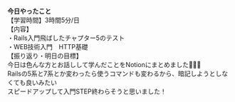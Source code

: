 **今日やったこと**<br>
【学習時間】3時間5分/日<br>
【内容】<br>
・Rails入門飛ばしたチャプター5のテスト<br>
・WEB技術入門　HTTP基礎<br>
【振り返り・明日の目標】<br>
今日は色んな方とお話しして学んだことをNotionにまとめました🙏🏻✨<br>
Railsの5系と7系とか変わったら使うコマンドも変わるから、暗記しようとしなくても良いみたい<br>
スピードアップして入門STEP終わらそうと思いました！<br>